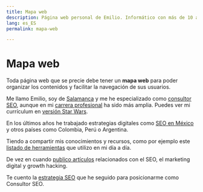 ```yaml
---
title: Mapa web
description: Página web personal de Emilio. Informático con más de 10 años en Marketing Digital.
lang: es_ES
permalink: mapa-web

---
```


# Mapa web

Toda página web que se precie debe tener un **mapa web** para poder organizar los contenidos y facilitar la navegación de sus usuarios.

Me llamo Emilio, soy de [Salamanca](https://emirodgar.com/consultor-seo/salamanca) y me he especializado como [consultor SEO](https://emirodgar.com/consultor-seo/), aunque en mi [carrera profesional](https://emirodgar.com/carrera-profesional/) ha sido más amplia.  Puedes ver mi currículum en [versión Star Wars](https://emirodgar.com/cv-starwars/).

En los últimos años he trabajado estrategias digitales como [SEO en México](https://emirodgar.com/consultor-seo/mexico) y otros países como Colombia, Perú o Argentina.

Tiendo a compartir mis conocimientos y recursos, como por ejemplo este [listado de herramientas](https://emirodgar.com/recursos-marketing-digital/) que utilizo en mi día a día.

De vez en cuando [publico artículos](publicaciones) relacionados con el SEO, el marketing digital y growth hacking.

Te cuento la [estrategia SEO](https://emirodgar.com/estrategia-seo) que he seguido para posicionarme como Consultor SEO.


<!--stackedit_data:
eyJoaXN0b3J5IjpbNzY2MzEzNjg5LDU4Mzk0OTI1NywxMzY1Mj
QyMzU3LDgwNDg0NDYzMCwzMTczNjEzMDQsLTkwNjkxMzQ0Ml19

-->